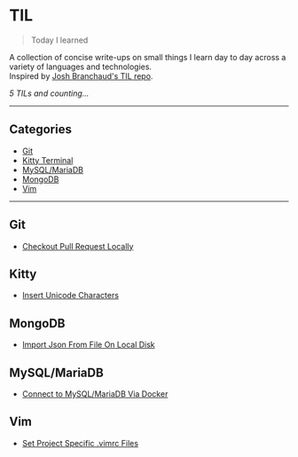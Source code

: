 # TIL

> Today I learned

A collection of concise write-ups on small things I learn day to day across a variety of languages and technologies.  
Inspired by [Josh Branchaud's TIL repo][jb].

_5 TILs and counting..._

---

## Categories

* [Git](#git)
* [Kitty Terminal](#kitty)
* [MySQL/MariaDB](#mysqlmariadb)
* [MongoDB](#mongodb)
* [Vim](#vim)

---

## Git

- [Checkout Pull Request Locally](git/checkout-pull-request-locally.md)

## Kitty

- [Insert Unicode Characters](kitty/insert-unicode-characters.md)

## MongoDB

- [Import Json From File On Local Disk](mongodb/import-json-from-file-on-local-disk.md)

## MySQL/MariaDB

- [Connect to MySQL/MariaDB Via Docker](mysql-mariadb/connect-to-mysql-maridab-via-docker.md)

## Vim

- [Set Project Specific .vimrc Files](vim/set-project-specific-vim-files.md)

[jb]: https://github.com/jbranchaud/til
